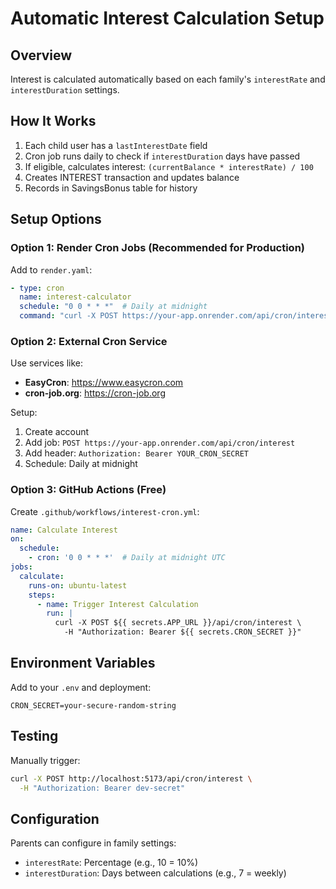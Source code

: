 # Automatic Interest Calculation Setup

## Overview
Interest is calculated automatically based on each family's `interestRate` and `interestDuration` settings.

## How It Works
1. Each child user has a `lastInterestDate` field
2. Cron job runs daily to check if `interestDuration` days have passed
3. If eligible, calculates interest: `(currentBalance * interestRate) / 100`
4. Creates INTEREST transaction and updates balance
5. Records in SavingsBonus table for history

## Setup Options

### Option 1: Render Cron Jobs (Recommended for Production)
Add to `render.yaml`:
```yaml
- type: cron
  name: interest-calculator
  schedule: "0 0 * * *"  # Daily at midnight
  command: "curl -X POST https://your-app.onrender.com/api/cron/interest -H 'Authorization: Bearer ${CRON_SECRET}'"
```

### Option 2: External Cron Service
Use services like:
- **EasyCron**: https://www.easycron.com
- **cron-job.org**: https://cron-job.org

Setup:
1. Create account
2. Add job: `POST https://your-app.onrender.com/api/cron/interest`
3. Add header: `Authorization: Bearer YOUR_CRON_SECRET`
4. Schedule: Daily at midnight

### Option 3: GitHub Actions (Free)
Create `.github/workflows/interest-cron.yml`:
```yaml
name: Calculate Interest
on:
  schedule:
    - cron: '0 0 * * *'  # Daily at midnight UTC
jobs:
  calculate:
    runs-on: ubuntu-latest
    steps:
      - name: Trigger Interest Calculation
        run: |
          curl -X POST ${{ secrets.APP_URL }}/api/cron/interest \
            -H "Authorization: Bearer ${{ secrets.CRON_SECRET }}"
```

## Environment Variables
Add to your `.env` and deployment:
```
CRON_SECRET=your-secure-random-string
```

## Testing
Manually trigger:
```bash
curl -X POST http://localhost:5173/api/cron/interest \
  -H "Authorization: Bearer dev-secret"
```

## Configuration
Parents can configure in family settings:
- `interestRate`: Percentage (e.g., 10 = 10%)
- `interestDuration`: Days between calculations (e.g., 7 = weekly)
